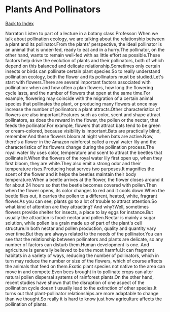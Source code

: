 # Plants And Pollinators
[Back to Index](https://github.com/windows10010/tpoExtractor/blog/master/README.md)

Narrator: Listen to part of a lecture in a botany class.Professor: When we talk about pollination ecology, we are talking about the relationship between a plant and its pollinator.From the plants' perspective, the ideal pollinator is an animal that is under-fed, ready to eat and in a hurry.The pollinator, on the other hand, wants to remain well-fed with as little effort as possible.These factors help drive the evolution of plants and their pollinators, both of which depend on this balanced and delicate relationship.Sometimes only certain insects or birds can pollinate certain plant species.So to really understand pollination ecology, both the flower and its pollinators must be studied.Let's start with flowers.There are several important factors associated with pollination: when and how often a plan flowers, how long the flowering cycle lasts, and the number of flowers that open at the same time.For example, flowering may coincide with the migration of a certain animal species that pollinates the plant, or producing many flowers at once may increase the number of pollinators a plant attracts.Other characteristics of flowers are also important.Features such as color, scent and shape attract pollinators, as does the reward in the flower, the pollen or the nectar, that feeds the pollinator.For example, flowers that attract bats tend to be green or cream-colored, because visibility is important.Bats are practically blind, remember.And these flowers bloom at night when bats are active.Now, there's a flower in the Amazon rainforest called a royal water lily and the characteristics of its flowers change during the pollination process.The royal water lily uses color, temperature and scent to attract the beetles that pollinate it.When the flowers of the royal water lily first open up, when they first bloom, they are white.They also emit a strong odor and their temperature rises.Producing heat serves two purposes.It magnifies the scent of the flower and it helps the beetles maintain their body temperature.When a beetle arrives at the flower, the flower closes around it for about 24 hours so that the beetle becomes covered with pollen.Then when the flower opens, its color changes to red and it cools down.When the beetle flies out, it carries the pollen to a different, heated, white, fragrant flower.As you can see, plants go to a lot of trouble to attract attention.So what kind of attention are they attracting? And why?Well, sometimes flowers provide shelter for insects, a place to lay eggs for instance.But usually the attraction is food: nectar and pollen.Nectar is mainly a sugar solution, while pollen is a grain made up of part of the plant's cell structure.In both nectar and pollen production, quality and quantity vary over time.But they are always related to the needs of the pollinator.You can see that the relationship between pollinators and plants are delicate, so any number of factors can disturb them.Human development is one. And agriculture is generally believed to be the most harmful.It can fragment habitats in a variety of ways, reducing the number of pollinators, which in turn may reduce the number or size of the flowers, which of course affects the animals that feed on them.Exotic plant species not native to the area can move in and compete.Even bees brought in to pollinate crops can alter natural pollen dispersal systems of rainforest plants.On the other hand, recent studies have shown that the disruption of one aspect of the pollination cycle doesn't usually lead to the extinction of other species.It turns out that plant-pollinator relationships are more adaptable to change than we thought.So really it is hard to know just how agriculture affects the pollination of plants. 
 